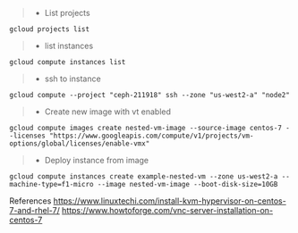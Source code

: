 > * List projects
```
gcloud projects list
```
> * list instances
```
gcloud compute instances list
```
> * ssh to instance
```
gcloud compute --project "ceph-211918" ssh --zone "us-west2-a" "node2"
```
> * Create new image with vt enabled
```
gcloud compute images create nested-vm-image --source-image centos-7 --licenses "https://www.googleapis.com/compute/v1/projects/vm-options/global/licenses/enable-vmx"
```
> * Deploy instance from image
```
gcloud compute instances create example-nested-vm --zone us-west2-a --machine-type=f1-micro --image nested-vm-image --boot-disk-size=10GB
```

References
https://www.linuxtechi.com/install-kvm-hypervisor-on-centos-7-and-rhel-7/
https://www.howtoforge.com/vnc-server-installation-on-centos-7
